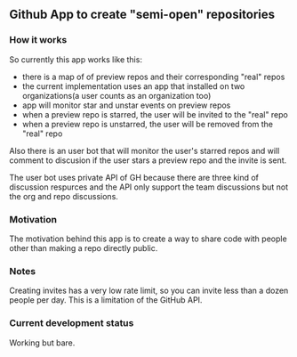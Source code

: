 ## Github App to create "semi-open" repositories

### How it works

So currently this app works like this:

- there is a map of of preview repos and their corresponding "real" repos
- the current implementation uses an app that installed on two organizations(a user counts as an organization too)
- app will monitor star and unstar events on preview repos
- when a preview repo is starred, the user will be invited to the "real" repo
- when a preview repo is unstarred, the user will be removed from the "real" repo

Also there is an user bot that will monitor the user's starred repos and will comment to discusion if the user stars a preview repo and the invite is sent.

The user bot uses private API of GH because there are three kind of discussion respurces and the API only support the team discussions but not the org and repo discussions.

### Motivation

The motivation behind this app is to create a way to share code with people other than making a repo directly public. 

### Notes

Creating invites has a very low rate limit, so you can invite less than a dozen people per day. This is a limitation of the GitHub API.

### Current development status

Working but bare.


